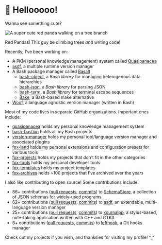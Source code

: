 # 👋 Hellooooo!

Wanna see something cute?

![A super cute red panda walking on a tree branch](./redpanda3.jpg)

Red Pandas! This guy be climbing trees _and_ writing code!

Recently, I've been working on:

- A PKM (personal knowledge management) system called [Quasipanacea](https://github.com/quasipanacea)
- [asdf](https://github.com/asdf-vm/asdf), a multiple runtime version manager
- A Bash package manager called [Basalt](https://github.com/hyperupcall/basalt)
  - [bash-object](https://github.com/bash-bastion/bash-object), a _Bash library_ for managing heterogenous data hierarchies
  - [bash-json](https://github.com/bash-bastion/bash-json), a _Bash library_ for parsing JSON
  - [bash-term](https://github.com/bash-bastion/bash-term), a _Bash library_ for terminal escape sequences
  - [Bake](https://github.com/hyperupcall/bake), a Bash-based make alternative
- [Woof](https://github.com/version-manager/woof), a language agnostic version manager (written in Bash)

Most of my code lives in separate GitHub organizations. Important ones include:

- [quasipanacea](https://github.com/quasipanacea) holds my personal knowledge management system
- [bash-bastion](https://github.com/bash-bastion) holds all my Bash projects
- [version-manager](https://github.com/version-manager) holds my personal tool/language version manager and associated plugins
- [fox-land](https://github.com/fox-land) holds my personal extensions and configuration presets for various tools
- [fox-projects](https://github.com/fox-projects) holds my projects that don't fit in the other categories
- [fox-tools](https://github.com/fox-tools) holds my personal developer tools
- [fox-templates](https://github.com/fox-templates) holds my project templates
- [fox-archives](https://github.com/fox-archives) holds ~100 projects that I've archived over the years

I also like contributing to open source! Some contributions include:

- 86+ contributions ([pull requests](https://github.com/SchemaStore/schemastore/pulls?q=author%3Ahyperupcall+is%3Apr+is%3Amerged+sort%3Aupdated-desc), [commits](https://github.com/SchemaStore/schemastore/commits?author=hyperupcall)) to [SchemaStore](https://github.com/SchemaStore/schemastore), a collection of JSON schemas for widely-used programs
- 62+ contributions ([pull requests](https://github.com/asdf-vm/asdf/pulls?q=author%3Ahyperupcall+is%3Apr+is%3Amerged+sort%3Aupdated-desc), [commits](https://github.com/asdf-vm/asdf/pulls/commits?author=hyperupcall)) to [asdf](https://github.com/asdf-vm/asdf), an extendable, multi-language version manager
- 25+ contributions ([pull requests](https://github.com/xournalpp/xournalpp/pulls?q=author%3Ahyperupcall+is%3Apr+is%3Amerged+sort%3Aupdated-desc), [commits](https://github.com/xournalpp/xournalpp/commits?author=hyperupcall)) to [xournalpp](https://github.com/xournalpp/xournalpp), a stylus-based, note-taking application written with C++ and GTK3
- 6+ contributions ([pull requests](https://github.com/evilmartians/lefthook/pulls?q=author%3Ahyperupcall+is%3Apr+is%3Amerged+sort%3Aupdated-desc), [commits](https://github.com/evilmartians/lefthook/commits?author=hyperupcall)) to [lefthook](https://github.com/evilmartians/lefthook), a Git hooks manager

Check out my projects if you wish, and thanksies for visiting my profile! ^_^

